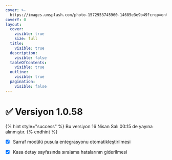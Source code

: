 ```yaml
---
cover: >-
  https://images.unsplash.com/photo-1572953745960-14685e3e9b49?crop=entropy&cs=srgb&fm=jpg&ixid=M3wxOTcwMjR8MHwxfHNlYXJjaHw0fHxzdW1tZXJ8ZW58MHx8fHwxNzEzMzg4NDU0fDA&ixlib=rb-4.0.3&q=85
coverY: 0
layout:
  cover:
    visible: true
    size: full
  title:
    visible: true
  description:
    visible: false
  tableOfContents:
    visible: true
  outline:
    visible: true
  pagination:
    visible: false
---
```


# ✅ Versiyon 1.0.58

{% hint style="success" %}
Bu versiyon 16 Nisan Salı 00:15 de yayına alınmıştır.
{% endhint %}

* [x] Sarraf modülü pusula entegrasyonu otomatikleştirilmesi
* [x] Kasa detay sayfasında sıralama hatalarının giderilmesi



